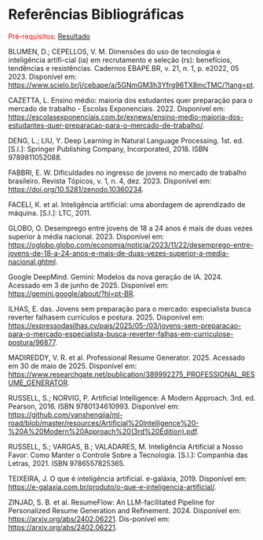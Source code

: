 # Referências Bibliográficas

<span style="color:red">Pré-requisitos: <a href="6-Conclusão.md">Resultado</a></span>

BLUMEN, D.; CEPELLOS, V. M. Dimensões do uso de tecnologia e inteligência artifi-cial (ia) em recrutamento e seleção (rs): benefícios, tendências e resistências. Cadernos
EBAPE.BR, v. 21, n. 1, p. e2022, 05 2023. Disponível em: <https://www.scielo.br/j/cebape/a/5GNmGM3h3Yfrg96TX8mcTMC/?lang=pt>.

CAZETTA, L. Ensino médio: maioria dos estudantes quer preparação para o mercado de
trabalho - Escolas Exponenciais. 2022. Disponível em: <https://escolasexponenciais.com.br/exnews/ensino-medio-maioria-dos-estudantes-quer-preparacao-para-o-mercado-de-trabalho/>.

DENG, L.; LIU, Y. Deep Learning in Natural Language Processing. 1st. ed. [S.l.]: Springer
Publishing Company, Incorporated, 2018. ISBN 9789811052088.

FABBRI, E. W. Dificuldades no ingresso de jovens no mercado de trabalho brasileiro. Revista
Tópicos, v. 1, n. 4, dez. 2023. Disponível em: <https://doi.org/10.5281/zenodo.10360234>.

FACELI, K. et al. Inteligência artificial: uma abordagem de aprendizado de máquina.
[S.l.]: LTC, 2011.

GLOBO, O. Desemprego entre jovens de 18 a 24 anos é mais de duas vezes superior à
média nacional. 2023. Disponível em: <https://oglobo.globo.com/economia/noticia/2023/11/22/desemprego-entre-jovens-de-18-a-24-anos-e-mais-de-duas-vezes-superior-a-media-nacional.ghtml>.

Google DeepMind. Gemini: Modelos da nova geração de IA. 2024. Acessado em 3 de junho
de 2025. Disponível em: <https://gemini.google/about/?hl=pt-BR>.

ILHAS, E. das. Jovens sem preparação para o mercado: especialista busca reverter falhasem currículos e postura. 2025. Disponível em: <https://expressodasilhas.cv/pais/2025/05-/03/jovens-sem-preparacao-para-o-mercado-especialista-busca-reverter-falhas-em-curriculose-postura/96877>.

MADIREDDY, V. R. et al. Professional Resume Generator. 2025. Acessado em 30 de maio de 2025. Disponível em: <https://www.researchgate.net/publication/389992275_PROFESSIONAL_RESUME_GENERATOR>.

RUSSELL, S.; NORVIG, P. Artificial Intelligence: A Modern Approach.
3rd. ed. Pearson, 2016. ISBN 9780134610993. Disponível em: <https://github.com/yanshengjia/ml-road/blob/master/resources/Artificial%20Intelligence%20-%20A%20Modern%20Approach%20(3rd%20Edition).pdf>.

RUSSELL, S.; VARGAS, B.; VALADARES, M. Inteligência Artificial a Nosso Favor: Como Manter o Controle Sobre a Tecnologia. [S.l.]: Companhia das Letras, 2021. ISBN 9786557825365.

TEIXEIRA, J. O que é inteligência artificial. e-galáxia, 2019. Disponível em: <https://e-galaxia.com.br/produto/o-que-e-inteligencia-artificial/>.

ZINJAD, S. B. et al. ResumeFlow: An LLM-facilitated Pipeline for Personalized Resume Generation and Refinement. 2024. Disponível em: <https://arxiv.org/abs/2402.06221>. Dis-ponível em: <https://arxiv.org/abs/2402.06221>.


